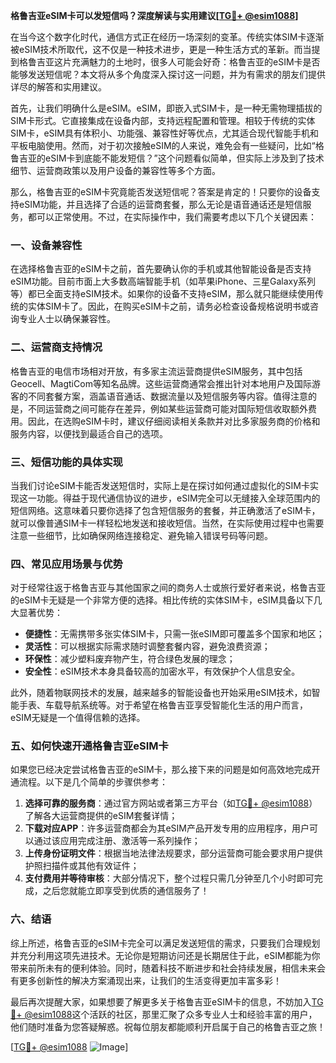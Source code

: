 **格鲁吉亚eSIM卡可以发短信吗？深度解读与实用建议[[TG💪+ @esim1088](https://t.me/s/esim1088)]**

在当今这个数字化时代，通信方式正在经历一场深刻的变革。传统实体SIM卡逐渐被eSIM技术所取代，这不仅是一种技术进步，更是一种生活方式的革新。而当提到格鲁吉亚这片充满魅力的土地时，很多人可能会好奇：格鲁吉亚的eSIM卡是否能够发送短信呢？本文将从多个角度深入探讨这一问题，并为有需求的朋友们提供详尽的解答和实用建议。

首先，让我们明确什么是eSIM。eSIM，即嵌入式SIM卡，是一种无需物理插拔的SIM卡形式。它直接集成在设备内部，支持远程配置和管理。相较于传统的实体SIM卡，eSIM具有体积小、功能强、兼容性好等优点，尤其适合现代智能手机和平板电脑使用。然而，对于初次接触eSIM的人来说，难免会有一些疑问，比如“格鲁吉亚的eSIM卡到底能不能发短信？”这个问题看似简单，但实际上涉及到了技术细节、运营商政策以及用户设备的兼容性等多个方面。

那么，格鲁吉亚的eSIM卡究竟能否发送短信呢？答案是肯定的！只要你的设备支持eSIM功能，并且选择了合适的运营商套餐，那么无论是语音通话还是短信服务，都可以正常使用。不过，在实际操作中，我们需要考虑以下几个关键因素：

### **一、设备兼容性**
在选择格鲁吉亚的eSIM卡之前，首先要确认你的手机或其他智能设备是否支持eSIM功能。目前市面上大多数高端智能手机（如苹果iPhone、三星Galaxy系列等）都已全面支持eSIM技术。如果你的设备不支持eSIM，那么就只能继续使用传统的实体SIM卡了。因此，在购买eSIM卡之前，请务必检查设备规格说明书或咨询专业人士以确保兼容性。

### **二、运营商支持情况**
格鲁吉亚的电信市场相对开放，有多家主流运营商提供eSIM服务，其中包括Geocell、MagtiCom等知名品牌。这些运营商通常会推出针对本地用户及国际游客的不同套餐方案，涵盖语音通话、数据流量以及短信服务等内容。值得注意的是，不同运营商之间可能存在差异，例如某些运营商可能对国际短信收取额外费用。因此，在选购eSIM卡时，建议仔细阅读相关条款并对比多家服务商的价格和服务内容，以便找到最适合自己的选项。

### **三、短信功能的具体实现**
当我们讨论eSIM卡能否发送短信时，实际上是在探讨如何通过虚拟化的SIM卡实现这一功能。得益于现代通信协议的进步，eSIM完全可以无缝接入全球范围内的短信网络。这意味着只要你选择了包含短信服务的套餐，并正确激活了eSIM卡，就可以像普通SIM卡一样轻松地发送和接收短信。当然，在实际使用过程中也需要注意一些细节，比如确保网络连接稳定、避免输入错误号码等问题。

### **四、常见应用场景与优势**
对于经常往返于格鲁吉亚与其他国家之间的商务人士或旅行爱好者来说，格鲁吉亚的eSIM卡无疑是一个非常方便的选择。相比传统的实体SIM卡，eSIM具备以下几大显著优势：
- **便捷性**：无需携带多张实体SIM卡，只需一张eSIM即可覆盖多个国家和地区；
- **灵活性**：可以根据实际需求随时调整套餐内容，避免浪费资源；
- **环保性**：减少塑料废弃物产生，符合绿色发展的理念；
- **安全性**：eSIM技术本身具备较高的加密水平，有效保护个人信息安全。

此外，随着物联网技术的发展，越来越多的智能设备也开始采用eSIM技术，如智能手表、车载导航系统等。对于希望在格鲁吉亚享受智能化生活的用户而言，eSIM无疑是一个值得信赖的选择。

### **五、如何快速开通格鲁吉亚eSIM卡**
如果您已经决定尝试格鲁吉亚的eSIM卡，那么接下来的问题是如何高效地完成开通流程。以下是几个简单的步骤供参考：
1. **选择可靠的服务商**：通过官方网站或者第三方平台（如[TG💪+ @esim1088](https://t.me/s/esim1088)）了解各大运营商提供的eSIM套餐详情；
2. **下载对应APP**：许多运营商都会为其eSIM产品开发专用的应用程序，用户可以通过该应用完成注册、激活等一系列操作；
3. **上传身份证明文件**：根据当地法律法规要求，部分运营商可能会要求用户提供护照扫描件或其他有效证件；
4. **支付费用并等待审核**：大部分情况下，整个过程只需几分钟至几个小时即可完成，之后您就能立即享受到优质的通信服务了！

### **六、结语**
综上所述，格鲁吉亚的eSIM卡完全可以满足发送短信的需求，只要我们合理规划并充分利用这项先进技术。无论你是短期访问还是长期居住于此，eSIM都能为你带来前所未有的便利体验。同时，随着科技不断进步和社会持续发展，相信未来会有更多创新性的解决方案涌现出来，让我们的生活变得更加丰富多彩！

最后再次提醒大家，如果想要了解更多关于格鲁吉亚eSIM卡的信息，不妨加入[TG💪+ @esim1088](https://t.me/s/esim1088)这个活跃的社区，那里汇聚了众多专业人士和经验丰富的用户，他们随时准备为您答疑解惑。祝每位朋友都能顺利开启属于自己的格鲁吉亚之旅！

[[TG💪+ @esim1088](https://t.me/s/esim1088) ![Image](https://i.postimg.cc/4NQfJmqS/Snipaste-2025-05-13-00-14-12.png)]